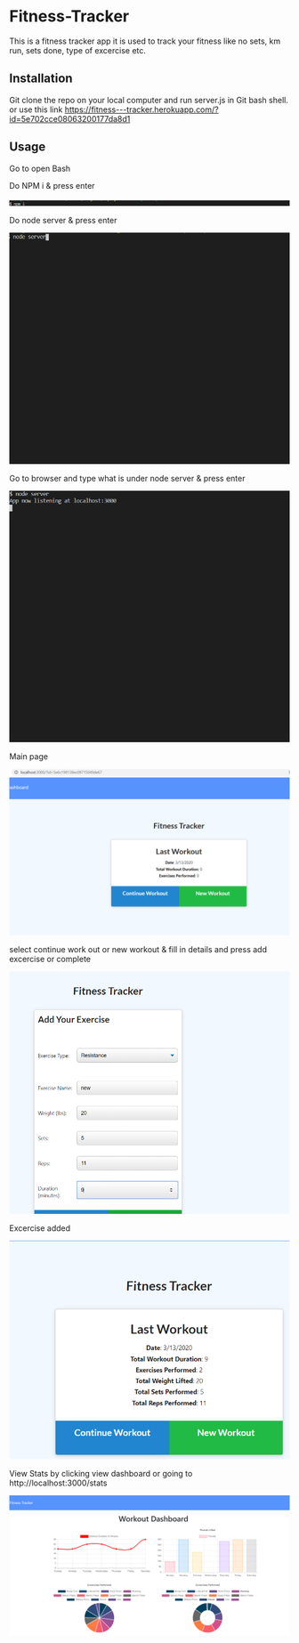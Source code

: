 # Fitness-Tracker
This is a fitness tracker app it is used to track your fitness like no sets, km run, sets done, type of excercise etc.

## Installation
Git clone the repo on your local computer and run server.js in Git bash shell. or use this link https://fitness---tracker.herokuapp.com/?id=5e702cce08063200177da8d1


## Usage 
Go to open Bash 

Do NPM i & press enter

![Images/e1.png](Images/e1.png)

Do node server & press enter

![Images/e2.png](Images/e2.png)

Go to browser and type what is under node server & press enter

![Images/e3.png](Images/e3.png)

Main page 

![Images/e4.png](Images/e4.png)

select continue work out or new workout  & fill in details and press add excercise or complete

![Images/e5.png](Images/e5.png)

Excercise added

![Images/e6.png](Images/e6.png)

View Stats by clicking view dashboard or going to http://localhost:3000/stats 

![Images/e7.png](Images/e7.png)





